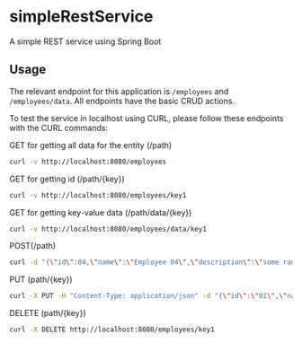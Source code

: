 # simpleRestService
A simple REST service using Spring Boot 

## Usage

The relevant endpoint for this application is ``/employees`` and ``/employees/data``. 
All endpoints have the basic CRUD actions.

To test the service in localhost using CURL, please follow these endpoints with the CURL commands:

GET for getting all data for the entity (/path)
```sh
curl -v http://localhost:8080/employees
```

GET for getting id (/path/{key})
```sh
curl -v http://localhost:8080/employees/key1
```

GET for getting key-value data (/path/data/{key})
```sh
curl -v http://localhost:8080/employees/data/key1
```

POST(/path)
```sh
curl -d "{\"id\":04,\"name\":\"Employee 04\",\"description\":\"some random description\"}" -H "Content-Type: application/json"   http://localhost:8080/employees
```

PUT (path/{key})
```sh
curl -X PUT -H "Content-Type: application/json" -d "{\"id\":\"01\",\"name\":\"foobar\",\"description\":\"babla\"}" "http://localhost:8080/employees/key1"
```

DELETE (path/{key})
```sh
curl -X DELETE http://localhost:8080/employees/key1
```
